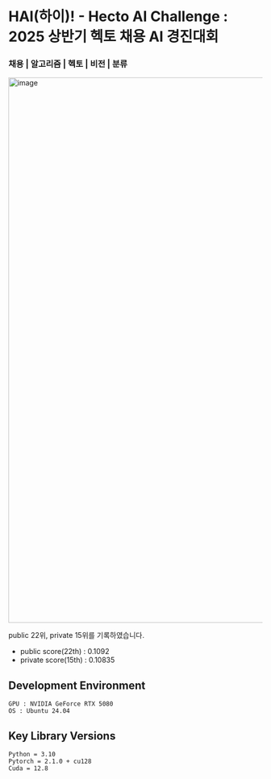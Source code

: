# HAI(하이)! - Hecto AI Challenge : 2025 상반기 헥토 채용 AI 경진대회
### 채용 | 알고리즘 | 헥토 | 비전 | 분류

<img width="1389" height="1082" alt="image" src="https://github.com/user-attachments/assets/3c57137d-8872-409d-862d-fb45ca778204" />

public 22위, private 15위를 기록하였습니다.
 - public score(22th) : 0.1092
 - private score(15th) : 0.10835

## Development Environment
```
GPU : NVIDIA GeForce RTX 5080
OS : Ubuntu 24.04
```

## Key Library Versions
```
Python = 3.10
Pytorch = 2.1.0 + cu128
Cuda = 12.8
```
